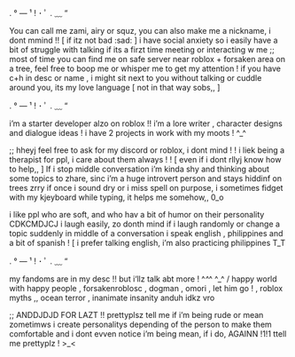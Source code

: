 . °  —  ¹ ! ･ ﾟ . ﹏ “  

You can call me zami, airy or squz, you can also make me a nickname, i dont mmind !! [ if itz not bad :sad: ]
i have social anxiety so i easily have a bit of struggle with talking if its a firzt time meeting or interacting w me
;; most of time you can find me on safe server near roblox + forsaken area on a tree, feel free to boop me or whisper me to get my attention !
if you have c+h in desc or name , i might sit next to you without talking or cuddle around you, its my love language [ not in that way sobs,, ]

. °  —  ¹ ! ･ ﾟ . ﹏ “  

i’m a starter developer alzo on roblox !! i’m a lore writer , character designs and dialogue ideas ! i have 2 projects in work with my moots  !  ^_^


;; hheyj feel free to ask for my discord or roblox, i dont mind ! !
i liek being a therapist for ppl, i care about them always ! ! [ even if i dont rllyj know how to help,, ] 
If i stop middle conversation  i’m kinda shy and thinking about some topics to zhare, sinc i’m a huge introvert person and stays hiddinf on trees
zrry if once i sound dry or i miss spell on purpose, i sometimes fidget with my kjeyboard while typing, it helps me somehow,, 0_o

i like ppl who are soft, and who hav a bit of humor on their personality CDKCMDJCJ
i laugh easily, zo donth mind if i laugh randomly or change a topic suddenly in middle of a conversation
i speak english , philippines and a bit of spanish ! [ i prefer talking english, i’m also practicing philippines T_T


. °  —  ¹ ! ･ ﾟ . ﹏ “  

my fandoms are in my desc !! but i‘llz talk abt more ! ^_^_^
^_^ / happy world with happy people , forsakenroblosc , dogman , omori , let him go ! , roblox myths ,, ocean terror , inanimate insanity 
anduh idkz vro

;; ANDDJDJD FOR LAZT !! prettyplsz tell me if i’m being rude or mean zometimws  i create personalitys depending of the person to make them comfortable and i dont evven notice i’m being mean, if i do, AGAINN !1!1 ttell me prettyplz !  >_<
